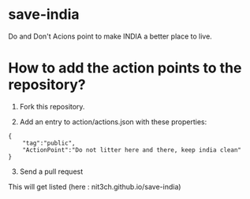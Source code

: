 save-india
==========

Do and Don't Acions point to make INDIA a better place to live.

How to add the action points to the repository?
===============================================

1. Fork this repository.

2. Add an entry to action/actions.json with these properties:
```
{
    "tag":"public",
    "ActionPoint":"Do not litter here and there, keep india clean"
}
```
3. Send a pull request

This will get listed (here : nit3ch.github.io/save-india)
